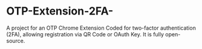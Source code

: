 # OTP-Extension-2FA-
A project for an OTP Chrome Extension Coded for two-factor authentication (2FA), allowing registration via QR Code or OAuth Key. It is fully open-source.
